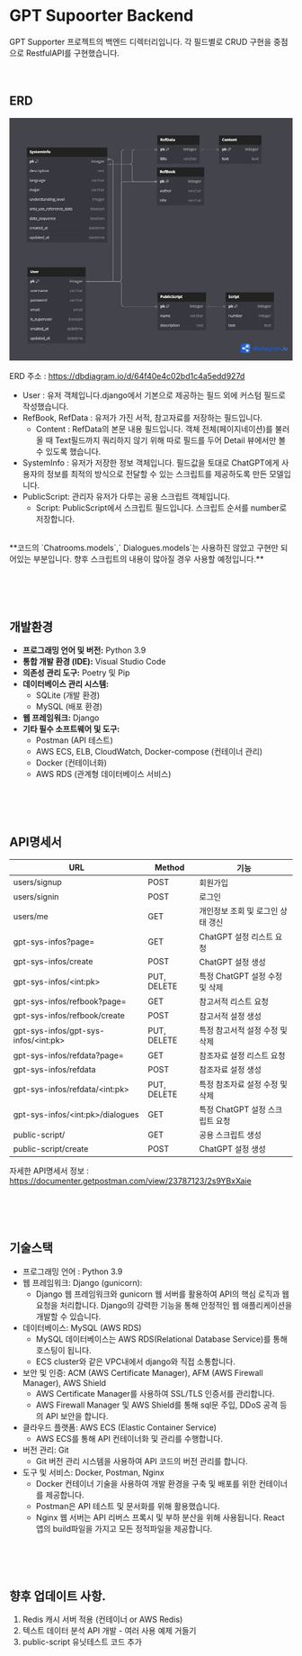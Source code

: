 # GPT Supoorter Backend  

GPT Supporter 프로젝트의 백엔드 디렉터리입니다.
각 필드별로 CRUD 구현을 중점으로 RestfulAPI를 구현했습니다.
<br><br><br>
## ERD

![](https://github.com/SonJinHYo/image_repo/blob/main/image_server/Untitled.png?raw=true)

ERD 주소 : https://dbdiagram.io/d/64f40e4c02bd1c4a5edd927d

- User : 유저 객체입니다.django에서 기본으로 제공하는 필드 외에 커스텀 필드로 작성했습니다.
- RefBook, RefData : 유저가 가진 서적, 참고자료를 저장하는 필드입니다.
  - Content : RefData의 본문 내용 필드입니다. 객체 전체(페이지네이션)를 불러올 때 Text필드까지 쿼리하지 않기 위해 따로 필드를 두어 Detail 뷰에서만 볼 수 있도록 했습니다.
- SystemInfo : 유저가 저장한 정보 객체입니다. 필드값을 토대로 ChatGPT에게 사용자의 정보를 최적의 방식으로 전달할 수 있는 스크립트를 제공하도록 만든 모델입니다.
- PublicScript: 관리자 유저가 다루는 공용 스크립트 객체입니다.
  - Script: PublicScript에서 스크립트 필드입니다. 스크립트 순서를 number로 저장합니다.
<br>
**코드의 `Chatrooms.models`,` Dialogues.models`는 사용하진 않았고 구현만 되어있는 부분입니다. 향후 스크립트의 내용이 많아질 경우 사용할 예정입니다.** 

<br><br><br>

## 개발환경
- **프로그래밍 언어 및 버전:** Python 3.9
- **통합 개발 환경 (IDE):** Visual Studio Code
- **의존성 관리 도구:** Poetry 및 Pip
- **데이터베이스 관리 시스템:**
  - SQLite (개발 환경)
  - MySQL (배포 환경)
- **웹 프레임워크:** Django
- **기타 필수 소프트웨어 및 도구:**
  - Postman (API 테스트)
  - AWS ECS, ELB, CloudWatch, Docker-compose (컨테이너 관리)
  - Docker (컨테이너화)
  - AWS RDS (관계형 데이터베이스 서비스)

<br><br><br>

## API명세서
| URL                                    | Method      | 기능                              |
| -------------------------------------- | ----------- | --------------------------------- |
| users/signup                           | POST        | 회원가입                          |
| users/signin                           | POST        | 로그인                            |
| users/me                               | GET         | 개인정보 조회 및 로그인 상태 갱신 |
| gpt-sys-infos?page=                    | GET         | ChatGPT 설정 리스트 요청          |
| gpt-sys-infos/create                   | POST        | ChatGPT 설정 생성                 |
| gpt-sys-infos/\<int:pk\>               | PUT, DELETE | 특정 ChatGPT 설정 수정 및 삭제    |
| gpt-sys-infos/refbook?page=            | GET         | 참고서적 리스트 요청              |
| gpt-sys-infos/refbook/create           | POST        | 참고서적 설정 생성                |
| gpt-sys-infos/gpt-sys-infos/\<int:pk\> | PUT, DELETE | 특정 참고서적 설정 수정 및 삭제   |
| gpt-sys-infos/refdata?page=            | GET         | 참조자료 설정 리스트 요청         |
| gpt-sys-infos/refdata                  | POST        | 참조자료 설정 생성                |
| gpt-sys-infos/refdata/\<int:pk\>       | PUT, DELETE | 특정 참조자료 설정 수정 및 삭제   |
| gpt-sys-infos/\<int:pk\>/dialogues     | GET         | 특정 ChatGPT 설정 스크립트 요청   |
| public-script/                         | GET         | 공용 스크립트 생성                |
| public-script/create                   | POST        | ChatGPT 설정 생성                 |

자세한 API명세서 정보 : https://documenter.getpostman.com/view/23787123/2s9YBxXaie

<br><br><br>
## 기술스택

- 프로그래밍 언어 : Python 3.9
- 웹 프레임워크: Django (gunicorn):
  - Django 웹 프레임워크와 gunicorn 웹 서버를 활용하여 API의 핵심 로직과 웹 요청을 처리합니다. Django의 강력한 기능을 통해 안정적인 웹 애플리케이션을 개발할 수 있습니다.
- 데이터베이스: MySQL (AWS RDS)
  - MySQL 데이터베이스는 AWS RDS(Relational Database Service)를 통해 호스팅이 됩니다.
  - ECS cluster와 같은 VPC내에서 django와 직접 소통합니다.
- 보안 및 인증: ACM (AWS Certificate Manager), AFM (AWS Firewall Manager), AWS Shield
  - AWS Certificate Manager를 사용하여 SSL/TLS 인증서를 관리합니다.
  - AWS Firewall Manager 및 AWS Shield를 통해 sql문 주입, DDoS 공격 등의 API 보안을 합니다.
- 클라우드 플랫폼: AWS ECS (Elastic Container Service)
  - AWS ECS를 통해 API 컨테이너화 및 관리를 수행합니다. 
- 버전 관리: Git
  - Git 버전 관리 시스템을 사용하여 API 코드의 버전 관리를 합니다.
- 도구 및 서비스: Docker, Postman, Nginx
  - Docker 컨테이너 기술을 사용하여 개발 환경을 구축 및 배포를 위한 컨테이너를 제공합니다.
  - Postman은 API 테스트 및 문서화를 위해 활용했습니다.
  - Nginx 웹 서버는 API 리버스 프록시 및 부하 분산을 위해 사용됩니다. React 앱의 build파일을 가지고 모든 정적파일을 제공합니다.

<br><br><br>
## 향후 업데이트 사항.

1. Redis 캐시 서버 적용 (컨테이너 or AWS Redis)
2. 텍스트 데이터 분석 API 개발 - 여러 사용 예제 거들기
3. public-script 유닛테스트 코드 추가
